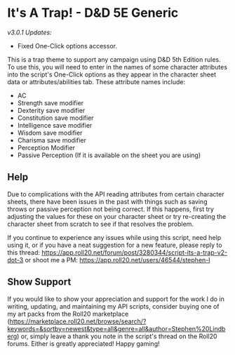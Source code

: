 # It's A Trap! - D&D 5E Generic

_v3.0.1 Updates:_
* Fixed One-Click options accessor.

This is a trap theme to support any campaign using D&D 5th Edition rules. To
use this, you will need to enter in the names of some character attributes into
the script's One-Click options as they appear in the character sheet data or
attributes/abilities tab. These attribute names include:
* AC
* Strength save modifier
* Dexterity save modifier
* Constitution save modifier
* Intelligence save modifier
* Wisdom save modifier
* Charisma save modifier
* Perception Modifier
* Passive Perception (If it is available on the sheet you are using)

## Help

Due to complications with the API reading attributes from certain character sheets,
there have been issues in the past with things such as saving throws or passive perception
not being correct. If this happens, first try adjusting the values for these on
your character sheet or try re-creating the character sheet from scratch to see
if that resolves the problem.

If you continue to experience any issues while using this script,
need help using it, or if you have a neat suggestion for a new feature, please reply to this thread:
https://app.roll20.net/forum/post/3280344/script-its-a-trap-v2-dot-3
or shoot me a PM:
https://app.roll20.net/users/46544/stephen-l

## Show Support

If you would like to show your appreciation and support for the work I do in writing,
updating, and maintaining my API scripts, consider buying one of my art packs from the Roll20 marketplace (https://marketplace.roll20.net/browse/search/?keywords=&sortby=newest&type=all&genre=all&author=Stephen%20Lindberg)
or, simply leave a thank you note in the script's thread on the Roll20 forums.
Either is greatly appreciated! Happy gaming!
